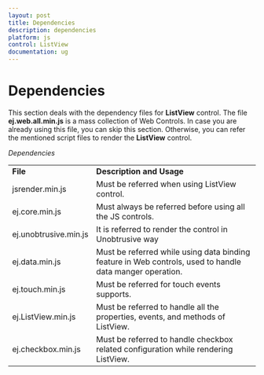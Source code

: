 ```yaml
---
layout: post
title: Dependencies
description: dependencies
platform: js
control: ListView
documentation: ug
---
```


# Dependencies

This section deals with the dependency files for **ListView** control. The file **ej.web.all.min.js** is a mass collection of Web Controls. In case you are already using this file, you can skip this section. Otherwise, you can refer the mentioned script files to render the **ListView** control.

_Dependencies_

<table>
<tr>
<td>
<b>File                          </b></td><td>
<b>Description and Usage</b></td></tr>
<tr>
<td>
jsrender.min.js</td><td>
Must be referred when using ListView control.</td></tr>
<tr>
<td>
ej.core.min.js</td><td>
Must always be referred before using all the JS controls.</td></tr>
<tr>
<td>
ej.unobtrusive.min.js</td><td>
It is referred to render the control in Unobtrusive way</td></tr>
<tr>
<td>
ej.data.min.js</td><td>
Must be referred while using data binding feature in Web controls, used to handle data manger operation.</td></tr>
<tr>
<td>
ej.touch.min.js</td><td>
Must be referred for touch events supports.</td></tr>
<tr>
<td>
ej.ListView.min.js</td><td>
Must be referred to handle all the properties, events, and methods of ListView. </td></tr>
<tr>
<td>
ej.checkbox.min.js</td><td>
Must be referred to handle checkbox related configuration while rendering ListView.</td></tr>
</table>


